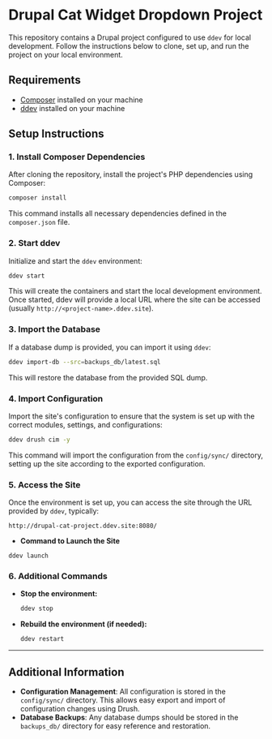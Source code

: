 # Drupal Cat Widget Dropdown Project

This repository contains a Drupal project configured to use `ddev` for local development. Follow the instructions below to clone, set up, and run the project on your local environment.

## Requirements

- [Composer](https://getcomposer.org/) installed on your machine
- [ddev](https://ddev.readthedocs.io/en/stable/#installation) installed on your machine

## Setup Instructions

### 1. Install Composer Dependencies

After cloning the repository, install the project's PHP dependencies using Composer:

```bash
composer install
```

This command installs all necessary dependencies defined in the `composer.json` file.

### 2. Start ddev

Initialize and start the `ddev` environment:

```bash
ddev start
```

This will create the containers and start the local development environment. Once started, ddev will provide a local URL where the site can be accessed (usually `http://<project-name>.ddev.site`).

### 3. Import the Database

If a database dump is provided, you can import it using `ddev`:

```bash
ddev import-db --src=backups_db/latest.sql
```

This will restore the database from the provided SQL dump.

### 4. Import Configuration

Import the site's configuration to ensure that the system is set up with the correct modules, settings, and configurations:

```bash
ddev drush cim -y
```

This command will import the configuration from the `config/sync/` directory, setting up the site according to the exported configuration.

### 5. Access the Site

Once the environment is set up, you can access the site through the URL provided by `ddev`, typically:

```
http://drupal-cat-project.ddev.site:8080/
```
- **Command to Launch the Site**
```
ddev launch
```

### 6. Additional Commands

- **Stop the environment:**
  ```bash
  ddev stop
  ```

- **Rebuild the environment (if needed):**
  ```bash
  ddev restart
  ```

---

## Additional Information

- **Configuration Management**: All configuration is stored in the `config/sync/` directory. This allows easy export and import of configuration changes using Drush.
- **Database Backups**: Any database dumps should be stored in the `backups_db/` directory for easy reference and restoration.
